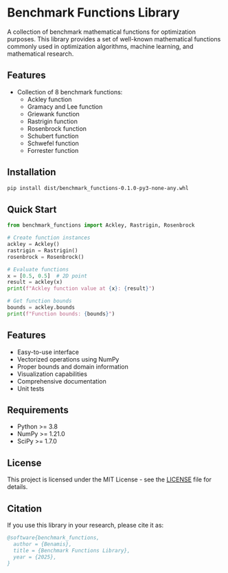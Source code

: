 # Benchmark Functions Library

A collection of benchmark mathematical functions for optimization purposes. This library provides a set of well-known mathematical functions commonly used in optimization algorithms, machine learning, and mathematical research.

## Features

- Collection of 8 benchmark functions:
  - Ackley function
  - Gramacy and Lee function
  - Griewank function
  - Rastrigin function
  - Rosenbrock function
  - Schubert function
  - Schwefel function
  - Forrester function

## Installation

```bash
pip install dist/benchmark_functions-0.1.0-py3-none-any.whl
```

## Quick Start

```python
from benchmark_functions import Ackley, Rastrigin, Rosenbrock

# Create function instances
ackley = Ackley()
rastrigin = Rastrigin()
rosenbrock = Rosenbrock()

# Evaluate functions
x = [0.5, 0.5]  # 2D point
result = ackley(x)
print(f"Ackley function value at {x}: {result}")

# Get function bounds
bounds = ackley.bounds
print(f"Function bounds: {bounds}")
```

## Features

- Easy-to-use interface
- Vectorized operations using NumPy
- Proper bounds and domain information
- Visualization capabilities
- Comprehensive documentation
- Unit tests

## Requirements

- Python >= 3.8
- NumPy >= 1.21.0
- SciPy >= 1.7.0

## License

This project is licensed under the MIT License - see the [LICENSE](LICENSE) file for details.

## Citation

If you use this library in your research, please cite it as:

```bibtex
@software{benchmark_functions,
  author = {Benamis},
  title = {Benchmark Functions Library},
  year = {2025},
}
``` 
